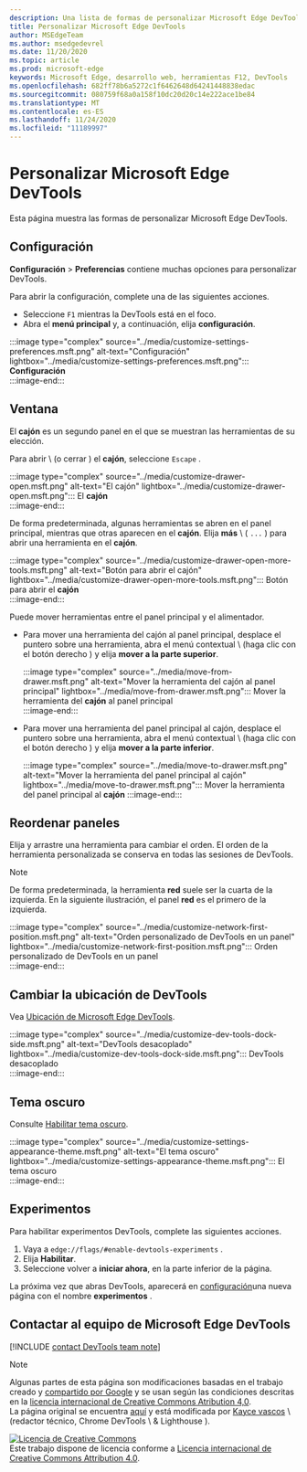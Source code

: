 ```yaml
---
description: Una lista de formas de personalizar Microsoft Edge DevTools
title: Personalizar Microsoft Edge DevTools
author: MSEdgeTeam
ms.author: msedgedevrel
ms.date: 11/20/2020
ms.topic: article
ms.prod: microsoft-edge
keywords: Microsoft Edge, desarrollo web, herramientas F12, DevTools
ms.openlocfilehash: 682ff78b6a5272c1f6462648d64241448838edac
ms.sourcegitcommit: 080759f68a0a158f10dc20d20c14e222ace1be84
ms.translationtype: MT
ms.contentlocale: es-ES
ms.lasthandoff: 11/24/2020
ms.locfileid: "11189997"
---
```

<!-- Copyright Kayce Basques 

   Licensed under the Apache License, Version 2.0 (the "License");
   you may not use this file except in compliance with the License.
   You may obtain a copy of the License at

       https://www.apache.org/licenses/LICENSE-2.0

   Unless required by applicable law or agreed to in writing, software
   distributed under the License is distributed on an "AS IS" BASIS,
   WITHOUT WARRANTIES OR CONDITIONS OF ANY KIND, either express or implied.
   See the License for the specific language governing permissions and
   limitations under the License.  -->

# Personalizar Microsoft Edge DevTools  

Esta página muestra las formas de personalizar Microsoft Edge DevTools.  

## Configuración  

**Configuración**  >  **Preferencias** contiene muchas opciones para personalizar DevTools.  

Para abrir la configuración, complete una de las siguientes acciones.  

*   Seleccione `F1` mientras la DevTools está en el foco.  
*   Abra el **menú principal** y, a continuación, elija **configuración**.  
    
:::image type="complex" source="../media/customize-settings-preferences.msft.png" alt-text="Configuración" lightbox="../media/customize-settings-preferences.msft.png":::
   **Configuración**  
:::image-end:::  

## Ventana  

El **cajón** es un segundo panel en el que se muestran las herramientas de su elección.  

Para abrir \ (o cerrar \) el **cajón**, seleccione `Escape` .  

:::image type="complex" source="../media/customize-drawer-open.msft.png" alt-text="El cajón" lightbox="../media/customize-drawer-open.msft.png":::
   El **cajón**  
:::image-end:::  

De forma predeterminada, algunas herramientas se abren en el panel principal, mientras que otras aparecen en el **cajón**.  Elija **más** \ ( `...` ) para abrir una herramienta en el **cajón**.  

:::image type="complex" source="../media/customize-drawer-open-more-tools.msft.png" alt-text="Botón para abrir el cajón" lightbox="../media/customize-drawer-open-more-tools.msft.png":::
   Botón para abrir el **cajón**  
:::image-end:::  

Puede mover herramientas entre el panel principal y el alimentador.  

*   Para mover una herramienta del cajón al panel principal, desplace el puntero sobre una herramienta, abra el menú contextual \ (haga clic con el botón derecho \) y elija **mover a la parte superior**.  
    
    :::image type="complex" source="../media/move-from-drawer.msft.png" alt-text="Mover la herramienta del cajón al panel principal" lightbox="../media/move-from-drawer.msft.png":::
       Mover la herramienta del **cajón** al panel principal  
    :::image-end:::  
    
*   Para mover una herramienta del panel principal al cajón, desplace el puntero sobre una herramienta, abra el menú contextual \ (haga clic con el botón derecho \) y elija **mover a la parte inferior**.  
    
    :::image type="complex" source="../media/move-to-drawer.msft.png" alt-text="Mover la herramienta del panel principal al cajón" lightbox="../media/move-to-drawer.msft.png":::
       Mover la herramienta del panel principal al **cajón**
    :::image-end:::  
    

## Reordenar paneles  

Elija y arrastre una herramienta para cambiar el orden.  El orden de la herramienta personalizada se conserva en todas las sesiones de DevTools.  

> [!NOTE]
> De forma predeterminada, la herramienta **red** suele ser la cuarta de la izquierda.  En la siguiente ilustración, el panel **red** es el primero de la izquierda.  

:::image type="complex" source="../media/customize-network-first-position.msft.png" alt-text="Orden personalizado de DevTools en un panel" lightbox="../media/customize-network-first-position.msft.png":::
   Orden personalizado de DevTools en un panel  
:::image-end:::  

## Cambiar la ubicación de DevTools  

Vea [Ubicación de Microsoft Edge DevTools][DevToolsPlacement].  

:::image type="complex" source="../media/customize-dev-tools-dock-side.msft.png" alt-text="DevTools desacoplado" lightbox="../media/customize-dev-tools-dock-side.msft.png":::
   DevTools desacoplado  
:::image-end:::  

## Tema oscuro  

Consulte [Habilitar tema oscuro][DarkTheme].  

:::image type="complex" source="../media/customize-settings-appearance-theme.msft.png" alt-text="El tema oscuro" lightbox="../media/customize-settings-appearance-theme.msft.png":::
   El tema oscuro  
:::image-end:::  

## Experimentos  

Para habilitar experimentos DevTools, complete las siguientes acciones.  

1.  Vaya a `edge://flags/#enable-devtools-experiments` .  
1.  Elija **Habilitar**.  
1.  Seleccione volver a **iniciar ahora**, en la parte inferior de la página.  

La próxima vez que abras DevTools, aparecerá en [configuración](#settings)una nueva página con el nombre **experimentos** .  

## Contactar al equipo de Microsoft Edge DevTools  

[!INCLUDE [contact DevTools team note](../includes/contact-devtools-team-note.md)]  

<!-- image links -->  

[ImageMoreIcon]: ../media/more-icon.msft.png  

<!-- links -->  

[DevToolsPlacement]: ./placement.md "Cambiar la ubicación de DevTools de Microsoft Edge | Microsoft docs"  
[DarkTheme]: ./dark-theme.md "Habilitar tema oscuro en Microsoft Edge DevTools | Microsoft docs"  

> [!NOTE]
> Algunas partes de esta página son modificaciones basadas en el trabajo creado y [compartido por Google][GoogleSitePolicies] y se usan según las condiciones descritas en la [licencia internacional de Creative Commons Atribution 4,0][CCA4IL].  
> La página original se encuentra [aquí](https://developers.google.com/web/tools/chrome-devtools/customize/index) y está modificada por [Kayce vascos][KayceBasques] \ (redactor técnico, Chrome DevTools \ & Lighthouse \).  

[![Licencia de Creative Commons][CCby4Image]][CCA4IL]  
Este trabajo dispone de licencia conforme a [Licencia internacional de Creative Commons Attribution 4.0][CCA4IL].  

[CCA4IL]: https://creativecommons.org/licenses/by/4.0  
[CCby4Image]: https://i.creativecommons.org/l/by/4.0/88x31.png  
[GoogleSitePolicies]: https://developers.google.com/terms/site-policies  
[KayceBasques]: https://developers.google.com/web/resources/contributors/kaycebasques  
